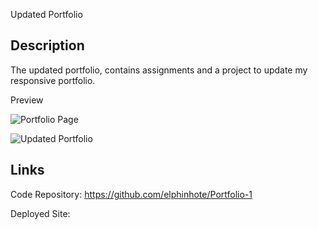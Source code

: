 Updated Portfolio

## Description

The updated portfolio, contains assignments and a project to update my responsive portfolio.

Preview

![Portfolio Page](https://user-images.githubusercontent.com/65749636/110235007-973d0780-7ee2-11eb-9426-42c000bbd20e.PNG)

![Updated Portfolio](https://user-images.githubusercontent.com/65749636/110235013-9f954280-7ee2-11eb-9af5-46fba978a449.PNG)


## Links

Code Repository: https://github.com/elphinhote/Portfolio-1  

Deployed Site: 

